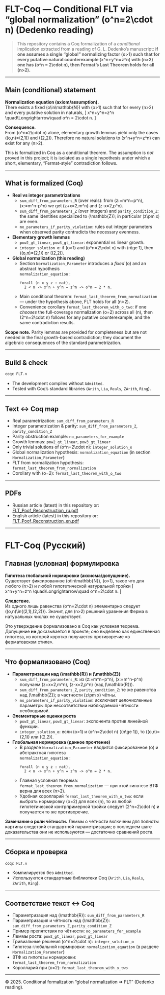 # FLT-Coq — Conditional FLT via “global normalization” \(o^n=2\cdot n\) (Dedenko reading)

> This repository contains a Coq formalization of a *conditional* implication extracted from a reading of G. L. Dedenko’s manuscript: **if one assumes a single “global” normalizing factor \(o>1\) such that for every putative natural counterexample \(x^n+y^n=z^n\) with \(n>2\) one has \(o^n = 2\cdot n\), then Fermat’s Last Theorem holds for all \(n>2\).**

---

## Main (conditional) statement

**Normalization equation (axiom/assumption).**  
There exists a fixed \(o\in\mathbb{N}\) with \(o>1\) such that for every \(n>2\) and every putative solution in naturals,
\[
x^n+y^n=z^n \quad\Longrightarrow\quad o^n = 2\cdot n.
\]

**Consequence.**  
From \(o^n=2\cdot n\) alone, elementary growth lemmas yield only the cases \((o,n)=(2,1)\) and \((2,2)\). Therefore no natural solutions to \(x^n+y^n=z^n\) can exist for any \(n>2\).

This is formalized in Coq as a conditional theorem. The assumption is *not* proved in this project; it is isolated as a single hypothesis under which a short, elementary, “Fermat-style” contradiction follows.

---

## What is formalized (Coq)

- **Real vs integer parametrizations**
  - `sum_diff_from_parameters_R` (over reals): from \(z:=m^n+p^n\), \(x:=m^n-p^n\) we get \(z+x=2\,m^n\) and \(z-x=2\,p^n\).
  - `sum_diff_from_parameters_Z` (over integers) and `parity_condition_Z`: the same identities specialized to \(\mathbb{Z}\); in particular \(z\pm x\) are even.
  - `no_parameters_if_parity_violation`: rules out integer parameters when observed parity contradicts the necessary evenness.
- **Elementary growth lemmas**
  - `pow2_gt_linear`, `pow3_gt_linear`: exponential vs linear growth.
  - `integer_solution_o`: if \(o>1\) and \(o^n=2\cdot n\) with \(n\ge 1\), then \((o,n)=(2,1)\) or \((2,2)\).
- **Global normalization (this reading)**
  - Section `Normalization_Parameter` introduces a *fixed* \(o\) and an abstract hypothesis  
    `normalization_equation` :
    ```coq
    forall (n x y z : nat),
      2 < n -> x^n + y^n = z^n -> o^n = 2 * n.
    ```
  - Main conditional theorem: `fermat_last_theorem_from_normalization` — under the hypothesis above, FLT holds for all \(n>2\).
  - Convenience corollary `fermat_last_theorem_with_o_two`: if one *chooses* the full-coverage normalization \(o=2\) across all \(n\), then \(2^n=2\cdot n\) follows for any putative counterexample, and the same contradiction results.

**Scope note.** Parity lemmas are provided for completeness but are not needed in the final growth-based contradiction; they document the algebraic consequences of the standard parametrization.

---

## Build & check

```bash
coqc FLT.v
```

- The development compiles without `Admitted`.
- Tested with Coq’s standard libraries (`Arith`, `Lia`, `Reals`, `ZArith`, `Ring`).

---

## Text ↔ Coq map

- Real parametrization: `sum_diff_from_parameters_R`
- Integer parametrization & parity: `sum_diff_from_parameters_Z`, `parity_condition_Z`
- Parity obstruction example: `no_parameters_for_example`
- Growth lemmas: `pow2_gt_linear`, `pow3_gt_linear`
- Only trivial solutions of \(o^n=2\cdot n\): `integer_solution_o`
- Global normalization hypothesis: `normalization_equation` (in section `Normalization_Parameter`)
- FLT from normalization hypothesis: `fermat_last_theorem_from_normalization`
- Corollary with \(o=2\): `fermat_last_theorem_with_o_two`

---

## PDFs

- Russian article (latest) in this repository or: [FLT_Poof_Reconstruction_ru.pdf](https://www.researchgate.net/publication/381293382_OSTRYE_UGLY_V_RASSUZDENII_PERA_FERMA_O_NERAZLOZIMOSTI_STEPENI_VYSE_KVADRATA_OBZOR)  
- English article (latest) in this repository or: [FLT_Poof_Reconstruction_en.pdf](https://doi.org/10.13140/RG.2.2.24342.32321)

---

# FLT-Coq (Русский)

## Главная (условная) формулировка

**Гипотеза глобальной нормировки (аксиома/допущение).**  
Существует фиксированное \(o\in\mathbb{N}\), \(o>1\), такое что для любого \(n>2\) и любой гипотетической натуральной тройки
\[
x^n+y^n=z^n \quad\Longrightarrow\quad o^n=2\cdot n.
\]

**Следствие.**  
Из одного лишь равенства \(o^n=2\cdot n\) элементарно следует \((o,n)\in\{(2,1),(2,2)\}\). Значит, для \(n>2\) решений уравнения Ферма в натуральных числах не существует.

Это утверждение формализовано в Coq как условная теорема. Допущение **не** доказывается в проекте; оно выделено как единственная гипотеза, из которой коротко получается противоречие «в ферматовском стиле».

---

## Что формализовано (Coq)

- **Параметризации над \(\mathbb{R}\) и \(\mathbb{Z}\)**
  - `sum_diff_from_parameters_R`: из \(z:=m^n+p^n\), \(x:=m^n-p^n\) получаем \(z+x=2\,m^n\), \(z-x=2\,p^n\) (над \(\mathbb{R}\)).
  - `sum_diff_from_parameters_Z`, `parity_condition_Z`: те же равенства над \(\mathbb{Z}\); в частности \(z\pm x\) чётны.
  - `no_parameters_if_parity_violation`: исключает целочисленные параметры при несоответствии наблюдаемой чётности необходимой.
- **Элементарные оценки роста**
  - `pow2_gt_linear`, `pow3_gt_linear`: экспонента против линейной функции.
  - `integer_solution_o`: если \(o>1\) и \(o^n=2\cdot n\) (\(n\ge 1\)), то \((o,n)=(2,1)\) или \((2,2)\).
- **Глобальная нормировка (данное прочтение)**
  - В разделе `Normalization_Parameter` вводится фиксированное \(o\) и абстрактная гипотеза  
    `normalization_equation` :
    ```coq
    forall (n x y z : nat),
      2 < n -> x^n + y^n = z^n -> o^n = 2 * n.
    ```
  - Главная условная теорема: `fermat_last_theorem_from_normalization` — при этой гипотезе ВТФ верна для всех \(n>2\).
  - Удобная королларий `fermat_last_theorem_with_o_two`: если *выбрать* нормировку \(o=2\) для всех \(n\), то из любой гипотетической контрпримерной тройки следует \(2^n=2\cdot n\) и получается то же противоречие.

**Замечание о роли чётности.** Леммы о чётности включены для полноты картины следствий стандартной параметризации; в последнем шаге доказательства они не используются — достаточно сравнений роста.

---

## Сборка и проверка

```bash
coqc FLT.v
```

- Компилируется без `Admitted`.
- Используются стандартные библиотеки Coq (`Arith`, `Lia`, `Reals`, `ZArith`, `Ring`).

---

## Соответствие текст ↔ Coq

- Параметризация над \(\mathbb{R}\): `sum_diff_from_parameters_R`
- Параметризация и чётность над \(\mathbb{Z}\): `sum_diff_from_parameters_Z`, `parity_condition_Z`
- Пример препятствия по чётности: `no_parameters_for_example`
- Леммы роста: `pow2_gt_linear`, `pow3_gt_linear`
- Тривиальные решения \(o^n=2\cdot n\): `integer_solution_o`
- Гипотеза глобальной нормировки: `normalization_equation` (в разделе `Normalization_Parameter`)
- ВТФ из гипотезы нормировки: `fermat_last_theorem_from_normalization`
- Королларий при \(o=2\): `fermat_last_theorem_with_o_two`

---

© 2025. Conditional formalization “global normalization ⇒ FLT” (Dedenko reading).